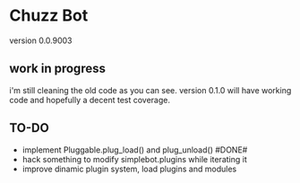 Chuzz Bot
=========

version 0.0.9003

work in progress
----------------

i'm still cleaning the old code as you can see. version 0.1.0 will have 
working code and hopefully a decent test coverage.

TO-DO
-----
- implement Pluggable.plug\_load() and plug\_unload() #DONE#
- hack something to modify simplebot.plugins while iterating it
- improve dinamic plugin system, load plugins and modules
